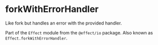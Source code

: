 # forkWithErrorHandler

Like fork but handles an error with the provided handler.

Part of the `Effect` module from the `@effect/io` package. Also known as `Effect.forkWithErrorHandler`.
